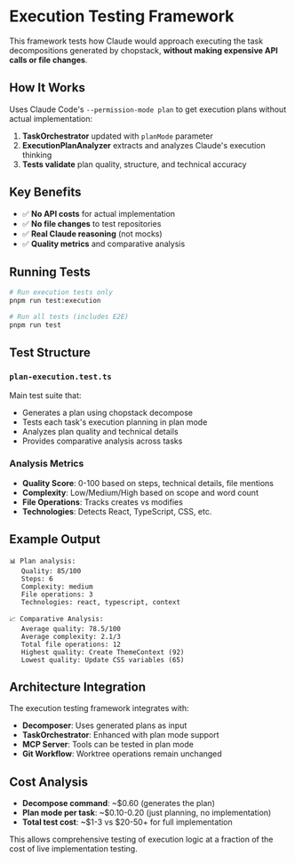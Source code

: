 # Execution Testing Framework

This framework tests how Claude would approach executing the task decompositions generated by chopstack, **without making expensive API calls or file changes**.

## How It Works

Uses Claude Code's `--permission-mode plan` to get execution plans without actual implementation:

1. **TaskOrchestrator** updated with `planMode` parameter
2. **ExecutionPlanAnalyzer** extracts and analyzes Claude's execution thinking
3. **Tests validate** plan quality, structure, and technical accuracy

## Key Benefits

- ✅ **No API costs** for actual implementation
- ✅ **No file changes** to test repositories  
- ✅ **Real Claude reasoning** (not mocks)
- ✅ **Quality metrics** and comparative analysis

## Running Tests

```bash
# Run execution tests only
pnpm run test:execution

# Run all tests (includes E2E)
pnpm run test
```

## Test Structure

### `plan-execution.test.ts`
Main test suite that:
- Generates a plan using chopstack decompose
- Tests each task's execution planning in plan mode
- Analyzes plan quality and technical details
- Provides comparative analysis across tasks

### Analysis Metrics
- **Quality Score**: 0-100 based on steps, technical details, file mentions
- **Complexity**: Low/Medium/High based on scope and word count
- **File Operations**: Tracks creates vs modifies
- **Technologies**: Detects React, TypeScript, CSS, etc.

## Example Output

```
📊 Plan analysis:
   Quality: 85/100
   Steps: 6
   Complexity: medium
   File operations: 3
   Technologies: react, typescript, context

📈 Comparative Analysis:
   Average quality: 78.5/100
   Average complexity: 2.1/3
   Total file operations: 12
   Highest quality: Create ThemeContext (92)
   Lowest quality: Update CSS variables (65)
```

## Architecture Integration

The execution testing framework integrates with:

- **Decomposer**: Uses generated plans as input
- **TaskOrchestrator**: Enhanced with plan mode support
- **MCP Server**: Tools can be tested in plan mode
- **Git Workflow**: Worktree operations remain unchanged

## Cost Analysis

- **Decompose command**: ~$0.60 (generates the plan)
- **Plan mode per task**: ~$0.10-0.20 (just planning, no implementation)
- **Total test cost**: ~$1-3 vs $20-50+ for full implementation

This allows comprehensive testing of execution logic at a fraction of the cost of live implementation testing.